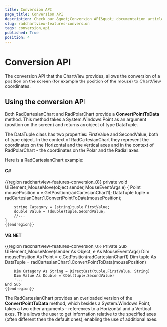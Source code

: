 ```yaml
---
title: Conversion API
page_title: Conversion API
description: Check our &quot;Conversion API&quot; documentation article for the RadChartView {{ site.framework_name }} control.
slug: radchartview-features-conversion
tags: conversion,api
published: True
position: 4
---
```


# Conversion API

The conversion API that the ChartView provides, allows the conversion of a position on the screen (for example the position of the mouse) to ChartView coordinates.
      

## Using the conversion API

Both RadCartesianChart and RadPolarChart provide a __ConvertPointToData__ method. This method takes a System.Windows.Point as an argument (position on the screen) and returns an object of type DataTuple.
        

The DataTuple class has two properties: FirstValue and SecondValue, both of type object. In the context of RadCartesianChart they represent the coordinates on the Horizontal and the Vertical axes and in the context of RadPolarChart - the coordinates on the Polar and the Radial axes.
        

Here is a RadCartesianChart example:
        

#### __C#__

{{region radchartview-features-conversion_0}}
	private void UIElement_MouseMove(object sender, MouseEventArgs e)
	{
	    Point mousePosition = e.GetPosition(radCartesianChart1);
	    DataTuple tuple = radCartesianChart1.ConvertPointToData(mousePosition);
	
	    string Category = (string)tuple.FirstValue;
	    double Value = (double)tuple.SecondValue;
	    //...
	}
	{{endregion}}



#### __VB.NET__

{{region radchartview-features-conversion_0}}
	Private Sub UIElement_MouseMove(sender As Object, e As MouseEventArgs)
		Dim mousePosition As Point = e.GetPosition(radCartesianChart1)
		Dim tuple As DataTuple = radCartesianChart1.ConvertPointToData(mousePosition)
	
		Dim Category As String = DirectCast(tuple.FirstValue, String)
		Dim Value As Double = CDbl(tuple.SecondValue)
		'...
	End Sub
	{{endregion}}



The RadCartesianChart provides an overloaded version of the __ConvertPointToData__ method, which besides a System.Windows.Point, takes a two other arguments - references to a Horizontal and a Vertical axes. This allows the user to get information relative to the specified axes (often different then the default ones), enabling the use of additional axes.
        
